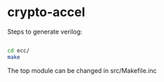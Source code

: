 # crypto-accel

Steps to generate verilog:
```bash

cd ecc/
make

```

The top module can be changed in src/Makefile.inc